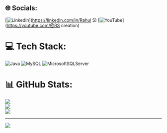 
## 🌐 Socials:
[![LinkedIn](https://img.shields.io/badge/LinkedIn-%230077B5.svg?logo=linkedin&logoColor=white)](https://linkedin.com/in/Rahul S) [![YouTube](https://img.shields.io/badge/YouTube-%23FF0000.svg?logo=YouTube&logoColor=white)](https://youtube.com/@RS creation) 

# 💻 Tech Stack:
![Java](https://img.shields.io/badge/java-%23ED8B00.svg?style=for-the-badge&logo=java&logoColor=white) ![MySQL](https://img.shields.io/badge/mysql-%2300f.svg?style=for-the-badge&logo=mysql&logoColor=white) ![MicrosoftSQLServer](https://img.shields.io/badge/Microsoft%20SQL%20Sever-CC2927?style=for-the-badge&logo=microsoft%20sql%20server&logoColor=white)
# 📊 GitHub Stats:
![](https://github-readme-stats.vercel.app/api?username=Rahulseenu02&theme=radical&hide_border=false&include_all_commits=false&count_private=false)<br/>
![](https://github-readme-streak-stats.herokuapp.com/?user=Rahulseenu02&theme=radical&hide_border=false)<br/>
![](https://github-readme-stats.vercel.app/api/top-langs/?username=Rahulseenu02&theme=radical&hide_border=false&include_all_commits=false&count_private=false&layout=compact)

---
[![](https://visitcount.itsvg.in/api?id=Rahulseenu02&icon=0&color=0)](https://visitcount.itsvg.in)

<!-- Proudly created with GPRM ( https://gprm.itsvg.in ) -->
